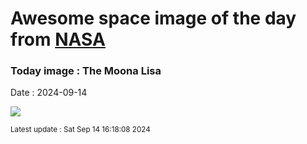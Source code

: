 
# Awesome space image of the day from [NASA](https://api.nasa.gov/)

### Today image : The Moona Lisa
Date : 2024-09-14

![](https://apod.nasa.gov/apod/image/2409/Moonalisa_Example1024.jpg)

<small>Latest update : Sat Sep 14 16:18:08 2024</small>
        